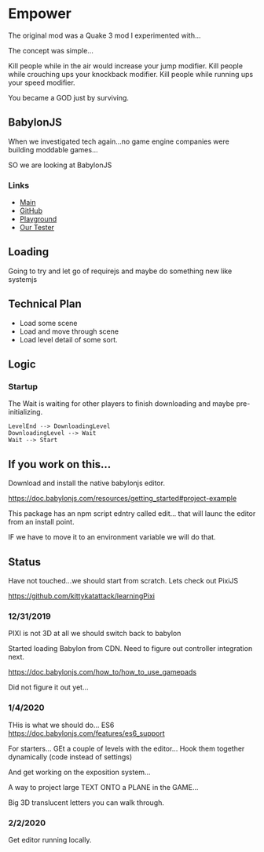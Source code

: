 
# Empower

The original mod was a Quake 3 mod I experimented with...

The concept was simple...

Kill people while in the air would increase your jump modifier.
Kill people while crouching ups your knockback modifier.
Kill people while running ups your speed modifier.

You became a GOD just by surviving.


## BabylonJS

When we investigated tech again...no game engine companies were building moddable games...

SO we are looking at BabylonJS

### Links

+ [Main](https://www.babylonjs.com/)
+ [GitHub](https://github.com/BabylonJS/Babylon.js)
+ [Playground](http://www.babylonjs-playground.com/)
+ [Our Tester](http://localhost:3000/)


## Loading

Going to try and let go of requirejs and maybe do something new like systemjs

## Technical Plan

+ Load some scene
+ Load and move through scene
+ Load level detail of some sort.

## Logic

### Startup

The Wait is waiting for other players to finish downloading and maybe pre-initializing.


```plantuml
LevelEnd --> DownloadingLevel
DownloadingLevel --> Wait
Wait --> Start
```

## If you work on this...

Download and install the native babylonjs editor.

https://doc.babylonjs.com/resources/getting_started#project-example

This package has an npm script edntry called edit...
that will launc the editor from an install point.

IF we have to move it to an environment variable we will do that.


## Status

 Have not touched...we should start from scratch.
 Lets check out PixiJS

 https://github.com/kittykatattack/learningPixi

### 12/31/2019

PIXI is not 3D at all we should switch back to babylon

Started loading Babylon from CDN.
Need to figure out controller integration next.

https://doc.babylonjs.com/how_to/how_to_use_gamepads

Did not figure it out yet...


### 1/4/2020

THis is what we should do...
ES6
https://doc.babylonjs.com/features/es6_support

For starters...
GEt a couple of levels with the editor...
Hook them together dynamically (code instead of settings)

And get working on the exposition system...

A way to project large TEXT ONTO a PLANE in the GAME...

Big 3D translucent letters you can walk through.

### 2/2/2020

Get editor running locally.
